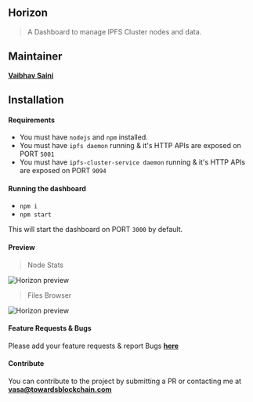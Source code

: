 ## Horizon
> A Dashboard to manage IPFS Cluster nodes and data.

## Maintainer
[**Vaibhav Saini**](https://github.com/vasa-develop)

## Installation

#### Requirements

* You must have `nodejs` and `npm` installed.
* You must have `ipfs daemon` running & it's HTTP APIs are exposed on PORT `5001`
* You must have `ipfs-cluster-service daemon` running & it's HTTP APIs are exposed on PORT `9094`

#### Running the dashboard

* `npm i`
* `npm start`

This will start the dashboard on PORT `3000` by default.

#### Preview

> Node Stats

![Horizon preview](https://i.pinimg.com/originals/76/84/6e/76846e9409110974d5d619af58b59c7f.png)



> Files Browser

![Horizon preview](https://i.pinimg.com/originals/1e/ba/05/1eba05a6d7cccff712fdbecc338e242b.png)



#### Feature Requests & Bugs
Please add your feature requests & report Bugs [**here**](https://github.com/cluster-labs/horizon/issues)

#### Contribute
You can contribute to the project by submitting a PR or contacting me at [**vasa@towardsblockchain.com**](mailto:vasa@towardsblockchain.com)